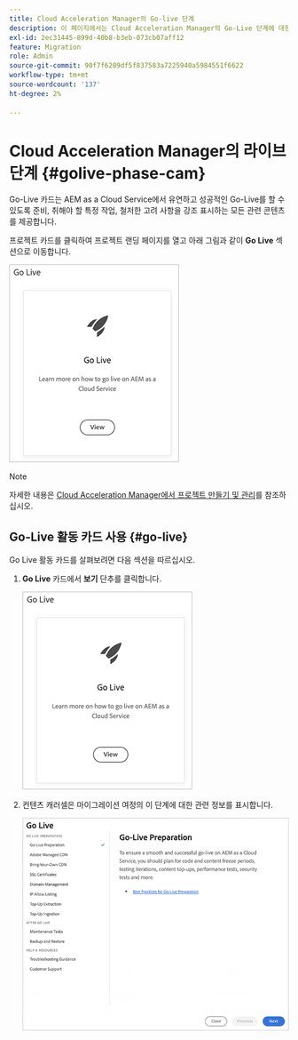 ```yaml
---
title: Cloud Acceleration Manager의 Go-live 단계
description: 이 페이지에서는 Cloud Acceleration Manager의 Go-Live 단계에 대한 개요를 제공합니다.
exl-id: 2ec31445-899d-40b8-b3eb-073cb07aff12
feature: Migration
role: Admin
source-git-commit: 90f7f6209df5f837583a7225940a5984551f6622
workflow-type: tm+mt
source-wordcount: '137'
ht-degree: 2%

---
```


# Cloud Acceleration Manager의 라이브 단계 {#golive-phase-cam}

Go-Live 카드는 AEM as a Cloud Service에서 유연하고 성공적인 Go-Live를 할 수 있도록 준비, 취해야 할 특정 작업, 철저한 고려 사항을 강조 표시하는 모든 관련 콘텐츠를 제공합니다.

프로젝트 카드를 클릭하여 프로젝트 랜딩 페이지를 열고 아래 그림과 같이 **Go Live** 섹션으로 이동합니다.

![이미지](/help/journey-migration/cloud-acceleration-manager/assets/golive-1.png)

>[!NOTE]
>자세한 내용은 [Cloud Acceleration Manager에서 프로젝트 만들기 및 관리](https://experienceleague.adobe.com/docs/experience-manager-cloud-service/moving/cloud-acceleration-manager/using-cam/getting-started-cam.html#create-project)를 참조하십시오.


## Go-Live 활동 카드 사용 {#go-live}

Go Live 활동 카드를 살펴보려면 다음 섹션을 따르십시오.

1. **Go Live** 카드에서 **보기** 단추를 클릭합니다.

   ![이미지](/help/journey-migration/cloud-acceleration-manager/assets/golive-1.png)

1. 컨텐츠 캐러셀은 마이그레이션 여정의 이 단계에 대한 관련 정보를 표시합니다.

   ![이미지](/help/journey-migration/cloud-acceleration-manager/assets/golive-2.png)
